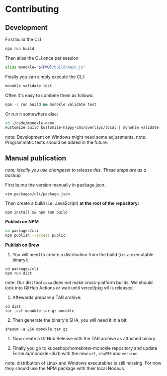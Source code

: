 # Contributing

## Development

First build the CLI

```bash
npm run build
```

Then alias the CLI once per session

```bash
alias monokle="${PWD}/build/main.js"
```

Finally you can simply execute the CLI:

```bash
monokle validate test
```

Often it's easy to combine them as follows:

```bash
npm -s run build && monokle validate test
```

Or run it somewhere else:

```bash
cd ~/code/monokle-demo
kustomize build kustomize-happy-cms/overlays/local | monokle validate -
```

note: Development on Windows might need some adjustments.
note: Programmatic tests should be added in the future.

## Manual publication

_note: ideally you use changeset to release this. These steps are as a backup._

First bump the version manually in package.json.

```
vim packages/cli/package.json
```

Then create a build (i.e. JavaScript) **at the root of the repository:**

```
npm install && npm run build
```

**Publish on NPM**

```bash
cd packages/cli
npm publish --access public
```

**Publish on Brew**

1. You will need to create a distribution from the build (i.e. a executable binary):

```
cd packages/cli
npm run dist
```

note: Our dist tool `caxa` does not make cross-platform builds. We should look into GitHub Actions or wait until vercel/pkg v6 is released.

1. Aftewards prepare a TAR archive:

```
cd dist
tar -czf monokle.tar.gz monokle
```

2. Then generate the binary's SHA, you will need it in a bit:

```
shasum -a 256 monokle.tar.gz
```

1. Now create a GitHub Release with the TAR archive as attached binary.

2. Finally you go to kubeshop/homebrew-monokle repository and update Formula/monokle-cli.rb with the new `url`, `sha256` and `version`.

note: distribution of Linux and Windows executables is still missing. For now they should use the NPM package with their local NodeJs.
